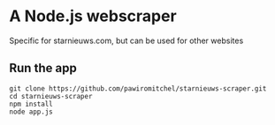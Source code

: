 # A Node.js webscraper

Specific for starnieuws.com, but can be used for other websites

## Run the app
```
git clone https://github.com/pawiromitchel/starnieuws-scraper.git
cd starnieuws-scraper
npm install
node app.js
```

